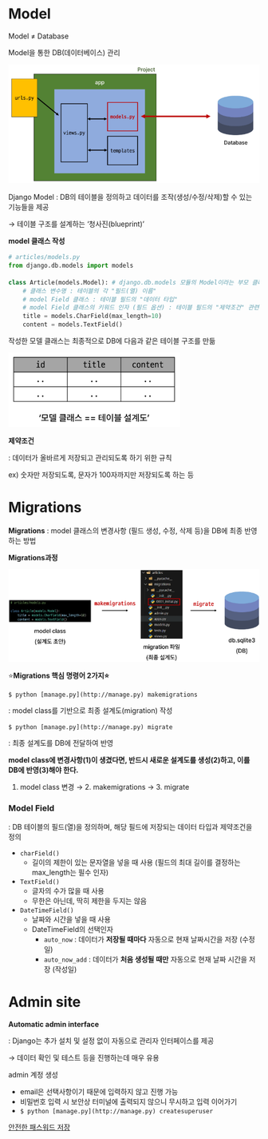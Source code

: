 # Model
    
Model ≠ Database

Model을 통한 DB(데이터베이스) 관리

<img src='../img/03_Model_1.png'>

Django Model : DB의 테이블을 정의하고 데이터를 조작(생성/수정/삭제)할 수 있는 기능들을 제공

→ 테이블 구조를 설계하는 ‘청사진(blueprint)’

**model 클래스 작성**

```python
# articles/models.py
from django.db.models import models

class Article(models.Model): # django.db.models 모듈의 Model이라는 부모 클래스를 상속 받음
    # 클래스 변수명 : 테이블의 각 "필드(열) 이름"
    # model Field 클래스 : 테이블 필드의 "데이터 타입"
    # model Field 클래스의 키워드 인자 (필드 옵션) : 테이블 필드의 "제약조건" 관련 설정
    title = models.CharField(max_length=10)
    content = models.TextField()
```

작성한 모델 클래스는 최종적으로 DB에 다음과 같은 테이블 구조를 만듦

<img src='../img/03_Model_2.png'>

**제약조건**

: 데이터가 올바르게 저장되고 관리되도록 하기 위한 규칙

ex) 숫자만 저장되도록, 문자가 100자까지만 저장되도록 하는 등
    
# Migrations
    
**Migrations** : model 클래스의 변경사항 (필드 생성, 수정, 삭제 등)을 DB에 최종 반영하는 방법

**Migrations과정**

<img src='../img/03_Model_3.png'>

⭐**Migrations 핵심 명령어 2가지⭐**

`$ python [manage.py](http://manage.py) makemigrations`

: model class를 기반으로 최종 설계도(migration) 작성

`$ python [manage.py](http://manage.py) migrate`

: 최종 설계도를 DB에 전달하여 반영

**model class에 변경사항(1)이 생겼다면, 반드시 새로운 설계도를 생성(2)하고, 이를 DB에 반영(3)해야 한다.**

1. model class 변경 → 2. makemigrations → 3. migrate

### Model Field

: DB 테이블의 필드(열)을 정의하며, 해당 필드에 저장되는 데이터 타입과 제약조건을 정의

- `charField()`
    - 길이의 제한이 있는 문자열을 넣을 때 사용 (필드의 최대 길이를 결정하는 max_length는 필수 인자)
- `TextField()`
    - 글자의 수가 많을 때 사용
    - 무한은 아닌데, 딱히 제한을 두지는 않음
- `DateTimeField()`
    - 날짜와 시간을 넣을 때 사용
    - DateTimeField의 선택인자
        - `auto_now` : 데이터가 **저장될 때마다** 자동으로 현재 날짜시간을 저장 (수정일)
        - `auto_now_add` : 데이터가 **처음 생성될 때만** 자동으로 현재 날짜 시간을 저장 (작성일)

# Admin site
    
**Automatic admin interface**

: Django는 추가 설치 및 설정 없이 자동으로 관리자 인터페이스를 제공

→ 데이터 확인 및 테스트 등을 진행하는데 매우 유용

admin 계정 생성

- email은 선택사항이기 때문에 입력하지 않고 진행 가능
- 비밀번호 입력 시 보안상 터미널에 출력되지 않으니 무시하고 입력 이어가기
- `$ python [manage.py](http://manage.py) createsuperuser`

[안전한 패스워드 저장](https://d2.naver.com/helloworld/318732)